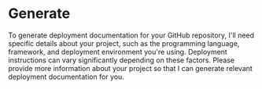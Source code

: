 # Generate

To generate deployment documentation for your GitHub repository, I'll need specific details about your project, such as the programming language, framework, and deployment environment you're using. Deployment instructions can vary significantly depending on these factors. Please provide more information about your project so that I can generate relevant deployment documentation for you.

